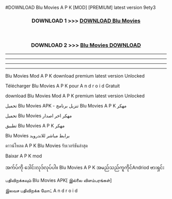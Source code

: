#DOWNLOAD Blu Movies  A P K [MOD] [PREMIUM] latest version 9ety3



<div align="center">

<h3>DOWNLOAD 1 >>> <a href="https://teeasianyam.web.app?sq=Blu Movies ">DOWNLOAD Blu Movies  </a></h3><br>

<h3>DOWNLOAD 2 >>> <a href="https://teeasianyam.web.app?sq=Blu Movies  ">Blu Movies   DOWNLOAD </a></h3>

</div>


----------------------------------------------------------

----------------------------------------------------------

----------------------------------------------------------

----------------------------------------------------------


Blu Movies   Mod A P K download premium latest version Unlocked

Télécharger Blu Movies   A P K pour A n d r o i d Gratuit

download Blu Movies   Mod A P K premium latest version Unlocked

تحميل Blu Movies   APK - تنزيل برنامج Blu Movies   A P K مهكر

تحميل Blu Movies   مهكر اخر اصدار

تطبيق Blu Movies   A P K مهكر

Blu Movies   برابط مباشر للاندرويد

ดาวน์โหลด A P K Blu Movies   รับเวอร์ชันล่าสุด

Baixar A P K mod

အက်ပ်ကို ဒေါင်းလုဒ်လုပ်ပါ။ Blu Movies   A P K အမည်သည်ကူကိုင်Andriod ဗားရှင်း

பதிவிறக்கவும் Blu Movies   APK[ இல்லை விளம்பரங்கள்] 
 
இலவச பதிவிறக்க மோட் A n d r o i d



